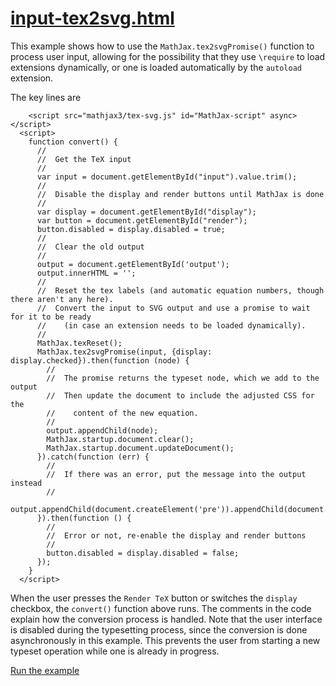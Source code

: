 # [input-tex2svg.html](https://mathjax.github.io/mj3-demos/input-tex2svg.html)

This example shows how to use the `MathJax.tex2svgPromise()` function to process user input, allowing for the possibility that they use `\require` to load extensions dynamically, or one is loaded automatically by the `autoload` extension.

The key lines are

```
    <script src="mathjax3/tex-svg.js" id="MathJax-script" async></script>
  <script>
    function convert() {
      //
      //  Get the TeX input
      //
      var input = document.getElementById("input").value.trim();
      //
      //  Disable the display and render buttons until MathJax is done
      //
      var display = document.getElementById("display");
      var button = document.getElementById("render");
      button.disabled = display.disabled = true;
      //
      //  Clear the old output
      //
      output = document.getElementById('output');
      output.innerHTML = '';
      //
      //  Reset the tex labels (and automatic equation numbers, though there aren't any here).
      //  Convert the input to SVG output and use a promise to wait for it to be ready
      //    (in case an extension needs to be loaded dynamically).
      //
      MathJax.texReset();
      MathJax.tex2svgPromise(input, {display: display.checked}).then(function (node) {
        //
        //  The promise returns the typeset node, which we add to the output
        //  Then update the document to include the adjusted CSS for the
        //    content of the new equation.
        //
        output.appendChild(node);
        MathJax.startup.document.clear();
        MathJax.startup.document.updateDocument();
      }).catch(function (err) {
        //
        //  If there was an error, put the message into the output instead
        //
        output.appendChild(document.createElement('pre')).appendChild(document.createTextNode(err.message));
      }).then(function () {
        //
        //  Error or not, re-enable the display and render buttons
        //
        button.disabled = display.disabled = false;
      });
    }
  </script>
```

When the user presses the `Render TeX` button or switches the `display` checkbox, the `convert()` function above runs.  The comments in the code explain how the conversion process is handled.  Note that the user interface is disabled during the typesetting process, since the conversion is done asynchronously in this example.  This prevents the user from starting a new typeset operation while one is already in progress.

[Run the example](https://mathjax.github.io/mj3-demos/input-tex2svg.html)
